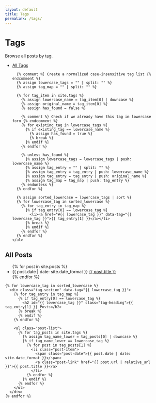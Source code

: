 ```yaml
---
layout: default
title: Tags
permalink: /tags/
---
```


<div class="page-content">
  <h1 class="page-title">Tags</h1>
  
  <p class="lead">Browse all posts by tag.</p>
  
  <div class="tags-nav">
    <ul class="tag-filter">
      <li><a href="#all" class="active" data-tag="all">All Tags</a></li>
      
      {% comment %} Create a normalized case-insensitive tag list {% endcomment %}
      {% assign lowercase_tags = "" | split: "" %}
      {% assign tag_map = "" | split: "" %}
      
      {% for tag_item in site.tags %}
        {% assign lowercase_name = tag_item[0] | downcase %}
        {% assign original_name = tag_item[0] %}
        {% assign has_found = false %}
        
        {% comment %} Check if we already have this tag in lowercase form {% endcomment %}
        {% for existing_tag in lowercase_tags %}
          {% if existing_tag == lowercase_name %}
            {% assign has_found = true %}
            {% break %}
          {% endif %}
        {% endfor %}
        
        {% unless has_found %}
          {% assign lowercase_tags = lowercase_tags | push: lowercase_name %}
          {% assign tag_entry = "" | split: "" %}
          {% assign tag_entry = tag_entry | push: lowercase_name %}
          {% assign tag_entry = tag_entry | push: original_name %}
          {% assign tag_map = tag_map | push: tag_entry %}
        {% endunless %}
      {% endfor %}
      
      {% assign sorted_lowercase = lowercase_tags | sort %}
      {% for lowercase_tag in sorted_lowercase %}
        {% for tag_entry in tag_map %}
          {% if tag_entry[0] == lowercase_tag %}
            <li><a href="#{{ lowercase_tag }}" data-tag="{{ lowercase_tag }}">{{ tag_entry[1] }}</a></li>
          {% break %}
          {% endif %}
        {% endfor %}
      {% endfor %}
    </ul>
  </div>
  
  <div class="tags-list">
    <div class="tag-section" data-tag="all">
      <h2 id="all" class="tag-heading">All Posts</h2>
      <ul class="post-list">
        {% for post in site.posts %}
          <li class="post-item">
            <span class="post-date">{{ post.date | date: site.date_format }}</span>
            <a class="post-link" href="{{ post.url | relative_url }}">{{ post.title }}</a>
          </li>
        {% endfor %}
      </ul>
    </div>
    
    {% for lowercase_tag in sorted_lowercase %}
      <div class="tag-section" data-tag="{{ lowercase_tag }}">
        {% for tag_entry in tag_map %}
          {% if tag_entry[0] == lowercase_tag %}
            <h2 id="{{ lowercase_tag }}" class="tag-heading">{{ tag_entry[1] }} Posts</h2>
          {% break %}
          {% endif %}
        {% endfor %}
        
        <ul class="post-list">
          {% for tag_posts in site.tags %}
            {% assign tag_name_lower = tag_posts[0] | downcase %}
            {% if tag_name_lower == lowercase_tag %}
              {% for post in tag_posts[1] %}
                <li class="post-item">
                  <span class="post-date">{{ post.date | date: site.date_format }}</span>
                  <a class="post-link" href="{{ post.url | relative_url }}">{{ post.title }}</a>
                </li>
              {% endfor %}
            {% endif %}
          {% endfor %}
        </ul>
      </div>
    {% endfor %}
  </div>
</div>

<script src="{{ '/assets/js/tag-filter.js' | relative_url }}"></script>